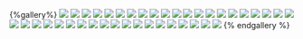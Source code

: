 {%gallery%}
![](https://alyx111.oss-cn-shenzhen.aliyuncs.com/travel/jiangjin/jiangjin-2023-01-04-(1).jpg)
![](https://alyx111.oss-cn-shenzhen.aliyuncs.com/travel/jiangjin/jiangjin-2023-01-04-(10).jpg)
![](https://alyx111.oss-cn-shenzhen.aliyuncs.com/travel/jiangjin/jiangjin-2023-01-04-(11).jpg)
![](https://alyx111.oss-cn-shenzhen.aliyuncs.com/travel/jiangjin/jiangjin-2023-01-04-(12).jpg)
![](https://alyx111.oss-cn-shenzhen.aliyuncs.com/travel/jiangjin/jiangjin-2023-01-04-(13).jpg)
![](https://alyx111.oss-cn-shenzhen.aliyuncs.com/travel/jiangjin/jiangjin-2023-01-04-(14).jpg)
![](https://alyx111.oss-cn-shenzhen.aliyuncs.com/travel/jiangjin/jiangjin-2023-01-04-(15).jpg)
![](https://alyx111.oss-cn-shenzhen.aliyuncs.com/travel/jiangjin/jiangjin-2023-01-04-(16).jpg)
![](https://alyx111.oss-cn-shenzhen.aliyuncs.com/travel/jiangjin/jiangjin-2023-01-04-(17).jpg)
![](https://alyx111.oss-cn-shenzhen.aliyuncs.com/travel/jiangjin/jiangjin-2023-01-04-(18).jpg)
![](https://alyx111.oss-cn-shenzhen.aliyuncs.com/travel/jiangjin/jiangjin-2023-01-04-(19).jpg)
![](https://alyx111.oss-cn-shenzhen.aliyuncs.com/travel/jiangjin/jiangjin-2023-01-04-(2).jpg)
![](https://alyx111.oss-cn-shenzhen.aliyuncs.com/travel/jiangjin/jiangjin-2023-01-04-(20).jpg)
![](https://alyx111.oss-cn-shenzhen.aliyuncs.com/travel/jiangjin/jiangjin-2023-01-04-(21).jpg)
![](https://alyx111.oss-cn-shenzhen.aliyuncs.com/travel/jiangjin/jiangjin-2023-01-04-(22).jpg)
![](https://alyx111.oss-cn-shenzhen.aliyuncs.com/travel/jiangjin/jiangjin-2023-01-04-(24).jpg)
![](https://alyx111.oss-cn-shenzhen.aliyuncs.com/travel/jiangjin/jiangjin-2023-01-04-(25).jpg)
![](https://alyx111.oss-cn-shenzhen.aliyuncs.com/travel/jiangjin/jiangjin-2023-01-04-(26).jpg)
![](https://alyx111.oss-cn-shenzhen.aliyuncs.com/travel/jiangjin/jiangjin-2023-01-04-(28).jpg)
![](https://alyx111.oss-cn-shenzhen.aliyuncs.com/travel/jiangjin/jiangjin-2023-01-04-(29).jpg)
![](https://alyx111.oss-cn-shenzhen.aliyuncs.com/travel/jiangjin/jiangjin-2023-01-04-(3).jpg)
![](https://alyx111.oss-cn-shenzhen.aliyuncs.com/travel/jiangjin/jiangjin-2023-01-04-(30).jpg)
![](https://alyx111.oss-cn-shenzhen.aliyuncs.com/travel/jiangjin/jiangjin-2023-01-04-(31).jpg)
![](https://alyx111.oss-cn-shenzhen.aliyuncs.com/travel/jiangjin/jiangjin-2023-01-04-(32).jpg)
![](https://alyx111.oss-cn-shenzhen.aliyuncs.com/travel/jiangjin/jiangjin-2023-01-04-(33).jpg)
![](https://alyx111.oss-cn-shenzhen.aliyuncs.com/travel/jiangjin/jiangjin-2023-01-04-(34).jpg)
![](https://alyx111.oss-cn-shenzhen.aliyuncs.com/travel/jiangjin/jiangjin-2023-01-04-(35).jpg)
![](https://alyx111.oss-cn-shenzhen.aliyuncs.com/travel/jiangjin/jiangjin-2023-01-04-(36).jpg)
![](https://alyx111.oss-cn-shenzhen.aliyuncs.com/travel/jiangjin/jiangjin-2023-01-04-(37).jpg)
![](https://alyx111.oss-cn-shenzhen.aliyuncs.com/travel/jiangjin/jiangjin-2023-01-04-(38).jpg)
![](https://alyx111.oss-cn-shenzhen.aliyuncs.com/travel/jiangjin/jiangjin-2023-01-04-(39).jpg)
![](https://alyx111.oss-cn-shenzhen.aliyuncs.com/travel/jiangjin/jiangjin-2023-01-04-(4).jpg)
![](https://alyx111.oss-cn-shenzhen.aliyuncs.com/travel/jiangjin/jiangjin-2023-01-04-(40).jpg)
![](https://alyx111.oss-cn-shenzhen.aliyuncs.com/travel/jiangjin/jiangjin-2023-01-04-(41).jpg)
![](https://alyx111.oss-cn-shenzhen.aliyuncs.com/travel/jiangjin/jiangjin-2023-01-04-(42).jpg)
![](https://alyx111.oss-cn-shenzhen.aliyuncs.com/travel/jiangjin/jiangjin-2023-01-04-(5).jpg)
![](https://alyx111.oss-cn-shenzhen.aliyuncs.com/travel/jiangjin/jiangjin-2023-01-04-(6).jpg)
![](https://alyx111.oss-cn-shenzhen.aliyuncs.com/travel/jiangjin/jiangjin-2023-01-04-(7).jpg)
![](https://alyx111.oss-cn-shenzhen.aliyuncs.com/travel/jiangjin/jiangjin-2023-01-04-(9).jpg)
![](https://alyx111.oss-cn-shenzhen.aliyuncs.com/travel/jiangjin/jiangjin-2023-01-04-.jpg)
{% endgallery %}